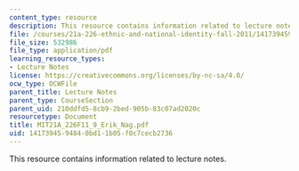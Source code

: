 ```yaml
---
content_type: resource
description: This resource contains information related to lecture notes.
file: /courses/21a-226-ethnic-and-national-identity-fall-2011/1417394594840bd11b05f0c7cecb2736_MIT21A_226F11_9_Erik_Nag.pdf
file_size: 532986
file_type: application/pdf
learning_resource_types:
- Lecture Notes
license: https://creativecommons.org/licenses/by-nc-sa/4.0/
ocw_type: OCWFile
parent_title: Lecture Notes
parent_type: CourseSection
parent_uid: 210ddfd5-8cb9-2bed-905b-83c07ad2020c
resourcetype: Document
title: MIT21A_226F11_9_Erik_Nag.pdf
uid: 14173945-9484-0bd1-1b05-f0c7cecb2736
---
```

This resource contains information related to lecture notes.